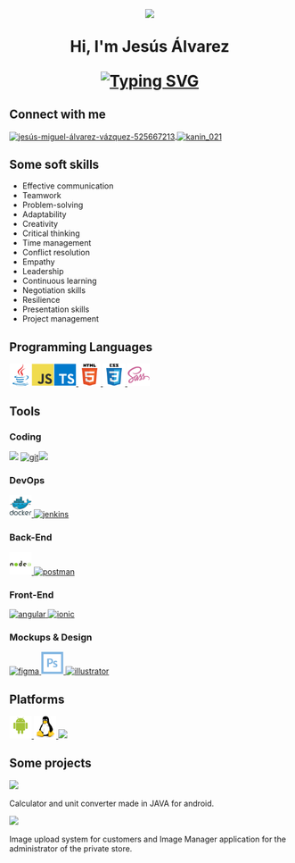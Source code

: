 <h1 align="center">

<img align="center" src="https://marketing4ecommerce.net/wp-content/uploads/2018/06/GitHub-logo-2-imagen.jpg" height="200">

<br>

Hi, I'm Jesús Álvarez

[![Typing SVG](https://readme-typing-svg.demolab.com?font=Roboto+Mono&size=40&pause=1000&color=c9510c&center=true&vCenter=true&width=700&height=70&lines=I'm+Software+Engineer)](https://git.io/typing-svg)

</h1>

<h2 align="left">Connect with me</h2>

<a href="https://linkedin.com/in/jesús-miguel-álvarez-vázquez-525667213" target="blank">
<img align="center" src="https://raw.githubusercontent.com/rahuldkjain/github-profile-readme-generator/master/src/images/icons/Social/linked-in-alt.svg" alt="jesús-miguel-álvarez-vázquez-525667213" height="30" width="40" />
</a>
<a href="https://instagram.com/kanin_021" target="blank">
<img align="center" src="https://raw.githubusercontent.com/rahuldkjain/github-profile-readme-generator/master/src/images/icons/Social/instagram.svg" alt="kanin_021" height="30" width="40" />
</a>
</p>

<h2 align="left">Some soft skills</h2>

<ul>
  <li>Effective communication</li>
  <li>Teamwork</li>
  <li>Problem-solving</li>
  <li>Adaptability</li>
  <li>Creativity</li>
  <li>Critical thinking</li>
  <li>Time management</li>
  <li>Conflict resolution</li>
  <li>Empathy</li>
  <li>Leadership</li>
  <li>Continuous learning</li>
  <li>Negotiation skills</li>
  <li>Resilience</li>
  <li>Presentation skills</li>
  <li>Project management</li>
</ul>

<p align="left">
</p>

<h2 align="left">Programming Languages</h2>

<p>
<a href="https://www.java.com" target="_blank" rel="noreferrer"> <img src="https://raw.githubusercontent.com/devicons/devicon/master/icons/java/java-original.svg" alt="java" width="40" height="40"/></a><a href="https://developer.mozilla.org/en-US/docs/Web/JavaScript" target="_blank" rel="noreferrer"><img src="https://raw.githubusercontent.com/devicons/devicon/master/icons/javascript/javascript-original.svg" alt="javascript" width="40" height="40"/></a><a href="https://www.typescriptlang.org/" target="_blank" rel="noreferrer"><img src="https://raw.githubusercontent.com/devicons/devicon/master/icons/typescript/typescript-original.svg" alt="typescript" width="40" height="40"/></a><a href="https://www.w3.org/html/" target="_blank" rel="noreferrer"> <img src="https://raw.githubusercontent.com/devicons/devicon/master/icons/html5/html5-original-wordmark.svg" alt="html5" width="40" height="40"/> </a>
<a href="https://www.w3schools.com/css/" target="_blank" rel="noreferrer"> <img src="https://raw.githubusercontent.com/devicons/devicon/master/icons/css3/css3-original-wordmark.svg" alt="css3" width="40" height="40"/> </a> <a href="https://sass-lang.com" target="_blank" rel="noreferrer"> <img src="https://raw.githubusercontent.com/devicons/devicon/master/icons/sass/sass-original.svg" alt="sass" width="40" height="40"/></a>
</p>

<h2 align="left">Tools</h2>

<p>

<h3>Coding</h3>

<a href="https://code.visualstudio.com/"><img src="https://upload.wikimedia.org/wikipedia/commons/thumb/9/9a/Visual_Studio_Code_1.35_icon.svg/2048px-Visual_Studio_Code_1.35_icon.svg.png" height="40"></img></a>
<a href="https://git-scm.com/" target="_blank" rel="noreferrer"> <img src="https://www.vectorlogo.zone/logos/git-scm/git-scm-icon.svg" alt="git" width="40" height="40"/></a><a href="https://developer.android.com/studio?gclid=Cj0KCQjwrMKmBhCJARIsAHuEAPRPRuI_aX5AZ9WDKtZvxm5L2CezHBYkbpEekAqlyHrb7NQ2dahD73saAmG6EALw_wcB&gclsrc=aw.ds"><img src="https://developer.android.com/static/studio/images/new-studio-logo-1.png" height="40"></img></a>

<h3>DevOps</h3>

<a href="https://www.docker.com/" target="_blank" rel="noreferrer"> <img src="https://raw.githubusercontent.com/devicons/devicon/master/icons/docker/docker-original-wordmark.svg" alt="docker" width="40" height="40"/> </a> <a href="https://www.jenkins.io" target="_blank" rel="noreferrer"> <img src="https://www.vectorlogo.zone/logos/jenkins/jenkins-icon.svg" alt="jenkins" width="40" height="40"/> </a>

<h3>Back-End</h3>

<a href="https://nodejs.org" target="_blank" rel="noreferrer"> <img src="https://raw.githubusercontent.com/devicons/devicon/master/icons/nodejs/nodejs-original-wordmark.svg" alt="nodejs" width="40" height="40"/> </a>
<a href="https://postman.com" target="_blank" rel="noreferrer"> <img src="https://www.vectorlogo.zone/logos/getpostman/getpostman-icon.svg" alt="postman" width="40" height="40"/></a>

<h3>Front-End</h3>

<a href="https://angular.io" target="_blank" rel="noreferrer"><img src="https://angular.io/assets/images/logos/angular/angular.svg" alt="angular" width="40" height="40"/></a><a href="https://ionicframework.com" target="_blank" rel="noreferrer"> <img src="https://upload.wikimedia.org/wikipedia/commons/d/d1/Ionic_Logo.svg" alt="ionic" width="40" height="40"/> </a>

<h3>Mockups & Design</h3>

<a href="https://www.figma.com/" target="_blank" rel="noreferrer"> <img src="https://www.vectorlogo.zone/logos/figma/figma-icon.svg" alt="figma" width="40" height="40"/> </a>
<a href="https://www.photoshop.com/en" target="_blank" rel="noreferrer"> <img src="https://raw.githubusercontent.com/devicons/devicon/master/icons/photoshop/photoshop-line.svg" alt="photoshop" width="40" height="40"/> </a><a href="https://www.adobe.com/in/products/illustrator.html" target="_blank" rel="noreferrer"> <img src="https://www.vectorlogo.zone/logos/adobe_illustrator/adobe_illustrator-icon.svg" alt="illustrator" width="40" height="40"/> </a>

</p>

<h2>Platforms</h2>

<p>
<a href="https://developer.android.com" target="_blank" rel="noreferrer">
<img src="https://raw.githubusercontent.com/devicons/devicon/master/icons/android/android-original-wordmark.svg" alt="android" width="40" height="40"/>
</a><a href="https://www.linux.org/" target="_blank" rel="noreferrer"> <img src="https://raw.githubusercontent.com/devicons/devicon/master/icons/linux/linux-original.svg" alt="linux" width="40" height="40"/> </a>
<img src="https://cdn1.iconfinder.com/data/icons/system-black-circles/512/webOS-512.png" height="40">
</p>

<h2>Some projects</h2>

<a href="https://play.google.com/store/apps/details?id=grapple.app.hexanary">
<img src="https://play-lh.googleusercontent.com/ufTar0YLA1Db-UqFNP0Ybhz54woMR5vjt0Iw89QEvF60gK8Toa-3hTMLGPFB5zDt140=s48-rw" height="40">
</a>

<p>Calculator and unit converter made in JAVA for android.</p>

<a href="https://fotoideas.mx/">
<img src="https://fotoideas.mx/cdn/shop/files/01_logo_colores.png?v=1687550731" height="40">
</a>

<p>Image upload system for customers and Image Manager application for the administrator of the private store.</p>
